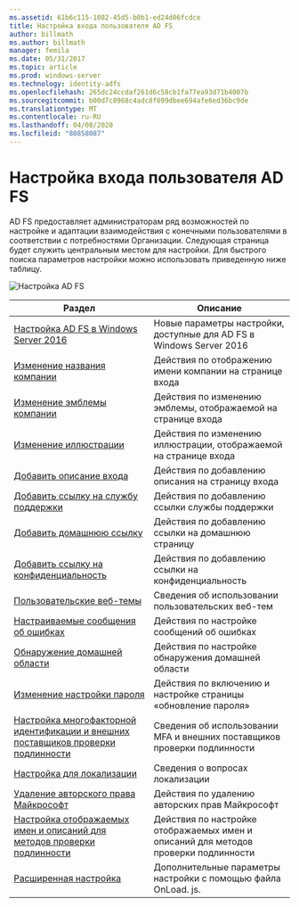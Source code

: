 ```yaml
---
ms.assetid: 61b6c115-1082-45d5-b0b1-ed24d06fcdce
title: Настройка входа пользователя AD FS
author: billmath
ms.author: billmath
manager: femila
ms.date: 05/31/2017
ms.topic: article
ms.prod: windows-server
ms.technology: identity-adfs
ms.openlocfilehash: 265dc24ccdaf261d6c58cb1fa77ea93d71b4007b
ms.sourcegitcommit: b00d7c8968c4adc8f699dbee694afe6ed36bc9de
ms.translationtype: MT
ms.contentlocale: ru-RU
ms.lasthandoff: 04/08/2020
ms.locfileid: "80858087"
---
```

# <a name="ad-fs-user-sign-in-customization"></a>Настройка входа пользователя AD FS


AD FS предоставляет администраторам ряд возможностей по настройке и адаптации взаимодействия с конечными пользователями в соответствии с потребностями Организации.  Следующая страница будет служить центральным местом для настройки.  Для быстрого поиска параметров настройки можно использовать приведенную ниже таблицу.



![Настройка AD FS](media/AD-FS-user-sign-in-customization/ADFS_Blue_Custom2.png) 
    
  







Раздел|Описание|
-----|-----|
[Настройка AD FS в Windows Server 2016](AD-FS-Customization-in-Windows-Server-2016.md)|Новые параметры настройки, доступные для AD FS в Windows Server 2016|
[Изменение названия компании](Change-the-company-name-on-the-AD-FS-sign-in-page.md)|Действия по отображению имени компании на странице входа|
[Изменение эмблемы компании](Change-the-company-logo-on-the-AD-FS-sign-in-page.md)|Действия по изменению эмблемы, отображаемой на странице входа|
[Изменение иллюстрации](Change-the-illustration-on-the-AD-FS-sign-in-page.md)|Действия по изменению иллюстрации, отображаемой на странице входа|
[Добавить описание входа](Add-sign-in-page-description.md)|Действия по добавлению описания на страницу входа|
[Добавить ссылку на службу поддержки](Add-Help-Desk-Link.md)|Действия по добавлению ссылки службы поддержки|
[Добавить домашнюю ссылку](Add-Home-Link.md)|Действия по добавлению ссылки на домашнюю страницу|
[Добавить ссылку на конфиденциальность](Add-Privacy-Link.md)|Действия по добавлению ссылки на конфиденциальность|
[Пользовательские веб-темы](Custom-Web-Themes-in-AD-FS.md)|Сведения об использовании пользовательских веб-тем
[Настраиваемые сообщения об ошибках](Custom-error-messages-for-AD-FS-sign-in-page.md)|Действия по настройке сообщений об ошибках
[Обнаружение домашней области](Home-Realm-Discovery-Customization.md)|Действия по настройке обнаружения домашней области|
[Изменение настройки пароля](Update-password-customization.md)|Действия по включению и настройке страницы «обновление пароля»|
[Настройка многофакторной идентификации и внешних поставщиков проверки подлинности](Multi-factor-authentication-and-external-auth-providers-customization.md)|Сведения об использовании MFA и внешних поставщиков проверки подлинности|
[Настройка для локализации](Customization-for-Localization.md)|Сведения о вопросах локализации
[Удаление авторского права Майкрософт](Remove-the-Microsoft-copyright.md)|Действия по удалению авторских прав Майкрософт
[Настройка отображаемых имен и описаний для методов проверки подлинности](Customize-the-display-names-and-descriptions-for-authentication-methods.md)|Действия по настройке отображаемых имен и описаний для методов проверки подлинности
[Расширенная настройка](Advanced-Customization-of-AD-FS-Sign-in-Pages.md)|Дополнительные параметры настройки с помощью файла OnLoad. js.




